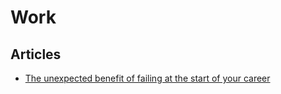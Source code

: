# Work

## Articles

- [The unexpected benefit of failing at the start of your career](https://qz.com/work/1734945/the-unexpected-benefit-of-failing-at-the-start-of-your-career/)
